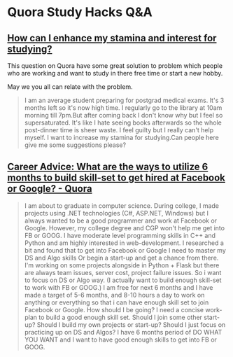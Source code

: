 # Quora Study Hacks Q&A #

## [How can I enhance my stamina and interest for studying?](http://www.quora.com/How-can-I-enhance-my-stamina-and-interest-for-studying) ##

This question on Quora have some great solution to problem which people who are working and want to study in there free time or start a new hobby. 

May we you all can relate with the problem.

>I am an average student preparing for postgrad medical exams. It's 3 months left so it's now high time. I regularly go to the library at 10am morning till 7pm.But after coming back I don't know why but I feel so supersaturated. It's like I hate seeing books afterwards so the whole post-dinner time is sheer waste. I feel guilty but I really can't help myself. I want to increase my stamina for studying.Can people here give me some suggestions please?

## [Career Advice: What are the ways to utilize 6 months to build skill-set to get hired at Facebook or Google? - Quora](http://www.quora.com/Career-Advice/What-are-the-ways-to-utilize-6-months-to-build-skill-set-to-get-hired-at-Facebook-or-Google) ##

>I am about to graduate in computer science. During college, I made projects using .NET technologies (C#, ASP.NET, Windows) but I always wanted to be a good programmer and work at Facebook or Google. However, my college degree and CGP won't help me get into FB or GOOG.
I have moderate level programming skills in C++ and Python and am highly interested in web-development.
I researched a bit and found that to get into Facebook or Google I need to master my DS and Algo skills Or begin a start-up and get a chance from there. I'm working on some projects alongside in Python + Flask but there are always team issues, server cost, project failure issues. So i want to focus on DS or Algo way. (I actually want to build enough skill-set to work with FB or GOOG.)
I am free for next 6 months and I have made a target of 5-6 months, and 8-10 hours a day to work on anything or everything so that i can have enough skill set to join Facebook or Google.
How should I be going? I need a concise work-plan to build a good enough skill set. Should I join some other start-up? Should I build my own projects or start-up? Should I just focus on practicing up on DS and Algos?
I have 6 months period of DO WHAT YOU WANT and I want to have good enough skills to get into FB or GOOG.
